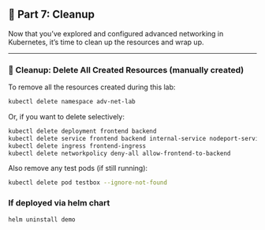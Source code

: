 ## 🧹 Part 7: Cleanup

Now that you’ve explored and configured advanced networking in Kubernetes, it’s time to clean up the resources and wrap up.

---

### 🧼 Cleanup: Delete All Created Resources (manually created)

To remove all the resources created during this lab:
```bash
kubectl delete namespace adv-net-lab
```

Or, if you want to delete selectively:
```bash
kubectl delete deployment frontend backend
kubectl delete service frontend backend internal-service nodeport-service lb-service headless-backend
kubectl delete ingress frontend-ingress
kubectl delete networkpolicy deny-all allow-frontend-to-backend
```

Also remove any test pods (if still running):
```bash
kubectl delete pod testbox --ignore-not-found
```

### If deployed via helm chart

```bash
helm uninstall demo
```
